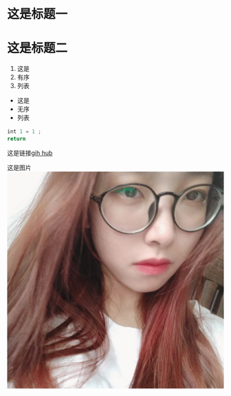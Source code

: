 # 这是标题一
# 这是标题二

1. 这是
2. 有序
3. 列表

* 这是
* 无序
* 列表
  
```javascript
int 1 = 1 ;
return 
```

这是链接[gih hub](https://github.com/supernovaY/ReadMedemo1)

这是图片![小糖](微信图片_20201003164126.jpg)